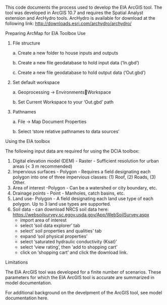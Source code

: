 This code documents the process used to develop the EIA ArcGIS tool. 
The tool was developed in ArcGIS 10.7 and requires the Spatial Analyst extension and ArcHydro tools. ArcHydro is available for download at the following link: http://downloads.esri.com/archydro/archydro/

Preparing ArcMap for EIA Toolbox Use

1.	File structure
  
    a.	Create a new folder to house inputs and outputs
    
    b.	Create a new file geodatabase to hold input data (‘In.gbd’)
    
    c.	Create a new file geodatabase to hold output data (‘Out.gbd’)
  
2.	Set default workspace
    
    a.	Geoprocessing -> EnvironmentsWorkspace
    
    b.	Set Current Workspace to your ‘Out.gbd’ path
    
3.	Pathnames
    
    a.	File -> Map Document Properties 
    
    b.	Select ‘store relative pathnames to data sources’

Using the EIA toolbox

The following input data are required for using the DCIA toolbox:
1.	Digital elevation model (DEM) - 	Raster - Sufficient resolution for urban areas (< 3 m recommended)
2.	Impervious surfaces	- Polygon - Requires a field designating each polygon into one of three impervious classes: (1) Roof, (2) Roads, (3) Other.
3.	Area of interest -Polygon - Can be a watershed or city boundary, etc.
4.	Drainage points -	Point	 - Manholes, catch basins, etc.
5.	Land use- Polygon - A field designating each land use type of each polygon. Up to 3 land use types are supported. 
6.	Soil data	- can download NRCS soil data here: https://websoilsurvey.sc.egov.usda.gov/App/WebSoilSurvey.aspx
    - import area of interest
    - select ‘soil data explorer’ tab
    - select’ soil properties and qualities’ tab
    - expand ‘soil physical properties’
    - select ‘saturated hydraulic conductivity (Ksat)’
    - select ‘view rating’, then ‘add to shopping cart’
    - click on ‘shopping cart’ and click the download link.

Limitations

The EIA ArcGIS tool was developed for a finite number of scenarios. These parameters for which the EIA ArcGIS tool is accurate are summarized in model documentation.

For additional background on the develpment of the ArcGIS tool, see model documentation here.
